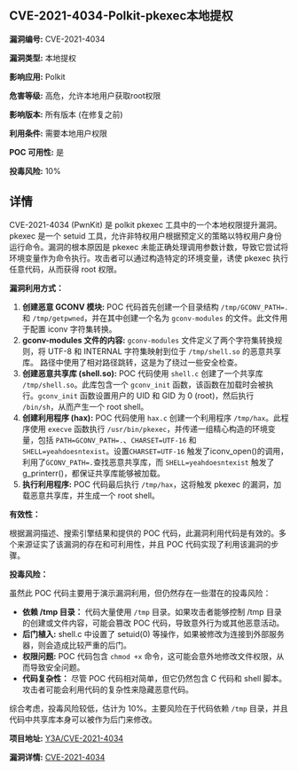 ## CVE-2021-4034-Polkit-pkexec本地提权

**漏洞编号:** CVE-2021-4034

**漏洞类型:** 本地提权

**影响应用:** Polkit

**危害等级:** 高危，允许本地用户获取root权限

**影响版本:** 所有版本 (在修复之前)

**利用条件:** 需要本地用户权限

**POC 可用性:** 是

**投毒风险:** 10%

## 详情

CVE-2021-4034 (PwnKit) 是 polkit pkexec 工具中的一个本地权限提升漏洞。pkexec 是一个 setuid 工具，允许非特权用户根据预定义的策略以特权用户身份运行命令。漏洞的根本原因是 pkexec 未能正确处理调用参数计数，导致它尝试将环境变量作为命令执行。攻击者可以通过构造特定的环境变量，诱使 pkexec 执行任意代码，从而获得 root 权限。

**漏洞利用方式：**

1.  **创建恶意 GCONV 模块:** POC 代码首先创建一个目录结构 `/tmp/GCONV_PATH=.` 和 `/tmp/getpwned`，并在其中创建一个名为 `gconv-modules` 的文件。此文件用于配置 iconv 字符集转换。
2.  **gconv-modules 文件的内容:** `gconv-modules` 文件定义了两个字符集转换规则，将 UTF-8 和 INTERNAL 字符集映射到位于 `/tmp/shell.so` 的恶意共享库。  路径中使用了相对路径跳转，这是为了绕过一些安全检查。
3.  **创建恶意共享库 (shell.so):**  POC 代码使用 `shell.c` 创建了一个共享库 `/tmp/shell.so`。此库包含一个 `gconv_init` 函数，该函数在加载时会被执行。`gconv_init` 函数设置用户的 UID 和 GID 为 0 (root)，然后执行 `/bin/sh`，从而产生一个 root shell。
4.  **创建利用程序 (hax):**  POC 代码使用 `hax.c` 创建一个利用程序 `/tmp/hax`。此程序使用 `execve` 函数执行 `/usr/bin/pkexec`，并传递一组精心构造的环境变量，包括 `PATH=GCONV_PATH=.`、`CHARSET=UTF-16` 和 `SHELL=yeahdoesntexist`。设置`CHARSET=UTF-16` 触发了iconv_open()的调用，利用了`GCONV_PATH=.`查找恶意共享库，而 `SHELL=yeahdoesntexist` 触发了 g_printerr()，都保证共享库能够被加载。
5.  **执行利用程序:**  POC 代码最后执行 `/tmp/hax`，这将触发 pkexec 的漏洞，加载恶意共享库，并生成一个 root shell。

**有效性：**

根据漏洞描述、搜索引擎结果和提供的 POC 代码，此漏洞利用代码是有效的。多个来源证实了该漏洞的存在和可利用性，并且 POC 代码实现了利用该漏洞的步骤。

**投毒风险：**

虽然此 POC 代码主要用于演示漏洞利用，但仍然存在一些潜在的投毒风险：

*   **依赖 /tmp 目录：**  代码大量使用 `/tmp` 目录。如果攻击者能够控制 /tmp 目录的创建或文件内容，可能会篡改 POC 代码，导致意外行为或其他恶意活动。
*   **后门植入:**  shell.c 中设置了 setuid(0) 等操作，如果被修改为连接到外部服务器，则会造成比较严重的后门。
*   **权限问题:**   POC 代码包含 `chmod +x` 命令，这可能会意外地修改文件权限，从而导致安全问题。
*   **代码复杂性：** 尽管 POC 代码相对简单，但它仍然包含 C 代码和 shell 脚本。攻击者可能会利用代码的复杂性来隐藏恶意代码。

综合考虑，投毒风险较低，估计为 10%。主要风险在于代码依赖 `/tmp` 目录，并且代码中共享库本身可以被作为后门来修改。


**项目地址:** [Y3A/CVE-2021-4034](https://github.com/Y3A/CVE-2021-4034)

**漏洞详情:** [CVE-2021-4034](https://nvd.nist.gov/vuln/detail/CVE-2021-4034)